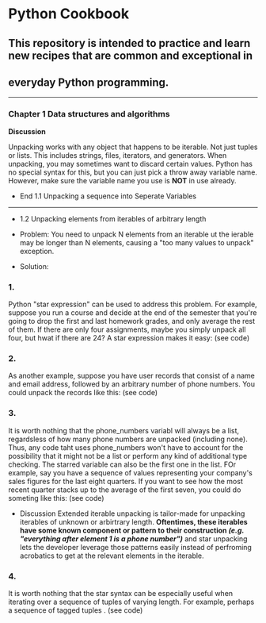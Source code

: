 # Python Cookbook
## This repository is intended to practice and learn new recipes that are common and exceptional in 
## everyday Python programming. 
---
### Chapter 1 Data structures and algorithms

**Discussion**

Unpacking works with any object that happens to be iterable. Not just tuples or lists. This includes strings, files, iterators, and generators. When unpacking, you may sometimes want to discard certain values. Python has no special syntax for this, but you can just pick a throw away variable name. However, make sure the variable name you use is **NOT** in use already. 
* End 1.1 Unpacking a sequence into Seperate Variables
---

* 1.2 Unpacking elements from iterables of arbitrary length

* Problem:
You need to unpack N elements from an iterable ut the ierable may be longer than N elements, causing a "too many values to unpack" exception.
* Solution:
### 1.
Python "star expression" can be used to address this problem. For example, suppose you run a course and decide at the end of the semester that you're going to drop the first and last homework grades, and only average the rest of them. If there are only four assignments, maybe you simply unpack all four, but hwat if there are 24? A star expression makes it easy: (see code)
### 2.
As another example, suppose you have user records that consist of a name and email address, followed by an arbitrary number of phone numbers. You could unpack the records like this: (see code)
### 3.
It is worth nothing that the phone_numbers variabl will always be a list, regardsless of how many phone numbers are unpacked (including none). Thus, any code taht uses phone_numbers won't have to account for the possibility that it might not be a list or perform any kind of additional type checking. The starred variable can also be the first one in the list. FOr example, say you have a sequence of values representing your company's sales figures for the last eight quarters. If you want to see how the most recent quarter stacks up to the average of the first seven, you could do someting like this: (see code)

* Discussion
Extended iterable unpacking is tailor-made for unpacking iterables of unknown or arbirtrary length. **Oftentimes, these iterables have some known component or pattern to their construction _(e.g. "everything after element 1 is a phone number")_**
and star unpacking lets the developer leverage those patterns easily instead of perfroming acrobatics to get at the relevant elements in the iterable. 
### 4. 
It is worth nothing that the star syntax can be especially useful when iterating over a sequence of tuples of varying length. For example, perhaps a sequence of tagged tuples . (see code)

